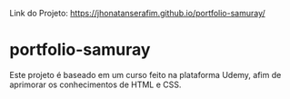 
Link do Projeto: https://jhonatanserafim.github.io/portfolio-samuray/

# portfolio-samuray
Este projeto é baseado em um curso feito na plataforma Udemy, afim de aprimorar os conhecimentos de HTML e CSS.
